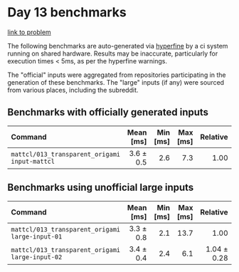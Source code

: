 # Day 13 benchmarks

[link to problem](http://adventofcode.com/2021/day/13)

The following benchmarks are auto-generated via [hyperfine](https://github.com/sharkdp/hyperfine) by a ci system running on shared hardware. Results may be inaccurate, particularly for execution times < 5ms, as per the hyperfine warnings.

The "official" inputs were aggregated from repositories participating in the generation of these benchmarks. The "large" inputs (if any) were sourced from various places, including the subreddit.

## Benchmarks with officially generated inputs
| Command | Mean [ms] | Min [ms] | Max [ms] | Relative |
|:---|---:|---:|---:|---:|
| `mattcl/013_transparent_origami input-mattcl` | 3.6 ± 0.5 | 2.6 | 7.3 | 1.00 |
## Benchmarks using unofficial large inputs
| Command | Mean [ms] | Min [ms] | Max [ms] | Relative |
|:---|---:|---:|---:|---:|
| `mattcl/013_transparent_origami large-input-01` | 3.3 ± 0.8 | 2.1 | 13.7 | 1.00 |
| `mattcl/013_transparent_origami large-input-02` | 3.4 ± 0.4 | 2.4 | 6.1 | 1.04 ± 0.28 |
